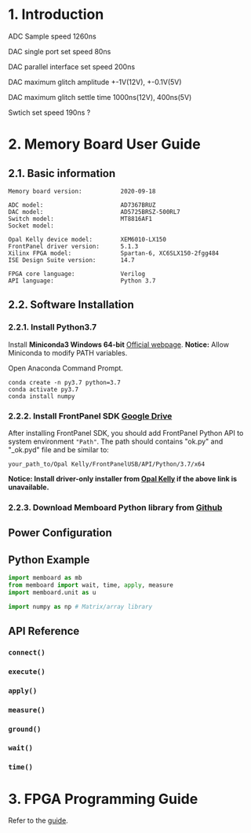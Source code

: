 # 1. Introduction


ADC Sample speed 1260ns

DAC single port set speed 80ns

DAC parallel interface set speed 200ns

DAC maximum glitch amplitude +-1V(12V), +-0.1V(5V)

DAC maximum glitch settle time 1000ns(12V), 400ns(5V)

Swtich set speed 190ns ?

# 2. Memory Board User Guide

## 2.1. Basic information


    Memory board version:           2020-09-18
    
    ADC model:                      AD7367BRUZ
    DAC model:                      AD5725BRSZ-500RL7
    Switch model:                   MT8816AF1
    Socket model:                   

    Opal Kelly device model:        XEM6010-LX150
    FrontPanel driver version:      5.1.3
    Xilinx FPGA model:              Spartan-6, XC6SLX150-2fgg484
    ISE Design Suite version:       14.7

    FPGA core language:             Verilog
    API language:                   Python 3.7

## 2.2. Software Installation

### 2.2.1. Install Python3.7

Install **Miniconda3 Windows 64-bit** [Official webpage](https://docs.conda.io/en/latest/miniconda.html).
**Notice:** Allow Miniconda to modify PATH variables.

Open Anaconda Command Prompt.

```
conda create -n py3.7 python=3.7
conda activate py3.7
conda install numpy
```

### 2.2.2. Install **FrontPanel** SDK [Google Drive](https://drive.google.com/file/d/1HM5w99bJSepEbRAgtagARoK4IIzPZ-vO/view?usp=sharing)

After installing FrontPanel SDK, you should add FrontPanel Python API to system environment `"Path"`. The path should contains "ok.py" and "_ok.pyd" file and be similar to:

    your_path_to/Opal Kelly/FrontPanelUSB/API/Python/3.7/x64

**Notice: Install driver-only installer from [Opal Kelly](https://pins.opalkelly.com/downloads) if the above link is unavailable.**

### 2.2.3. Download **Memboard** Python library from [Github](https://github.com/frazier-zh/memboard-python-api/archive/refs/heads/master.zip)

## Power Configuration

## Python Example

```Python
import memboard as mb
from memboard import wait, time, apply, measure
import memboard.unit as u

import numpy as np # Matrix/array library

```

## API Reference

### `connect()`

### `execute()`

### `apply()`

### `measure()`

### `ground()`

### `wait()`

### `time()`

# 3. FPGA Programming Guide

Refer to the [guide](verilog/README.md).